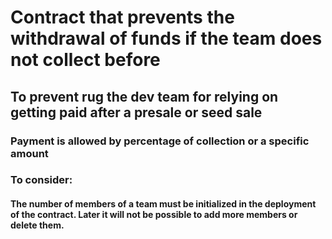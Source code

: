 # Contract that prevents the withdrawal of funds if the team does not collect before
## To prevent rug the dev team for relying on getting paid after a presale or seed sale

### Payment is allowed by percentage of collection or a specific amount
### To consider:
#### The number of members of a team must be initialized in the deployment of the contract. Later it will not be possible to add more members or delete them.
